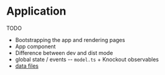 # Application

TODO

* Bootstrapping the app and rendering pages
* App component
* Difference between dev and dist mode
* global state / events -- `model.ts` + Knockout observables
* [data files](./data-files.md)
